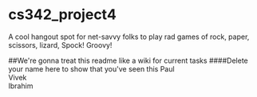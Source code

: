 # cs342_project4
A cool hangout spot for net-savvy folks to play rad games of rock, paper, scissors, lizard, Spock! Groovy!

##We're gonna treat this readme like a wiki for current tasks
####Delete your name here to show that you've seen this
Paul  
Vivek  
Ibrahim  
